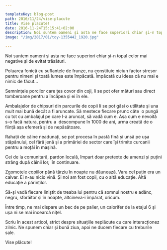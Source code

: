 ```yaml
---

templateKey: blog-post
path: 2016/11/24/vise-placute
title: Vise placute!
date: 2016-11-24T15:15:41+02:00
description: Noi suntem oameni și asta ne face superiori chiar și-n topul celor mai negative și de evitat trăsături.Poluarea fonică cu suflantele de frunze, nu constituie niciun factor stresor pentru n
image: "/img/2017/01/toy-1355442_1920.jpg"

---
```


Noi suntem oameni și asta ne face superiori chiar și-n topul celor mai negative și de evitat trăsături.


Poluarea fonică cu suflantele de frunze, nu constituie niciun factor stresor pentru nimeni și toată lumea este împăcată. Împăcată cu ideea că nu mai e nimic de făcut...


Semnințele porcilor care țes covor din coji, li se pot ofer mături sau direct tomberoane pentru a încăpea și ei în ele.


Ambalajelor de chipsuri din parcurile de copii li se pot găsi o utilitate și una mult mai bună decât a fi aruncate. Să mestece fiecare prunc câte  o pungă cu tot cu ambalajul pe care l-a aruncat, să vadă cum e. Așa cum e nevoită s-o facă natura, pentru a  descompune în 1000 de ani, urma creată de o ființă așa efemeră și de nepăsătoare.


Rahații de câine neadunați, se pot procesa în pastă fină și unsă pe ușa stăpânului, cel fără jenă și a primăriei de sector care își trimite curcanii pentru a moțăi în mașină.

 Cei de la comunitară, pardon locală, împart doar pretexte de amenzi și puțini strâng după câinii lor,  în continuare.

Zgomotele copiilor până târziu în noapte nu dăunează. Vara cel puțin era un calvar. Ei n-au nicio vină. Și noi am fost copii, cu o altă educație. Altă educație a părinților.

Să-și vadă fiecare liniștit de treaba lui pentru că somnul nostru e adânc, negru, sforăitor și în noapte, altcineva-i împărat, oricum.

Între timp, ne mai dispare un bec de pe palier, un calorifer de la etajul 6 și ușa ni se mai încearcă nițel. 

Scriu în acest articol, strict despre situațiile neplăcute cu care interacționez zilnic. Ne spunem chiar și bună ziua, apoi ne ducem fiecare cu treburile sale.


Vise plăcute!


